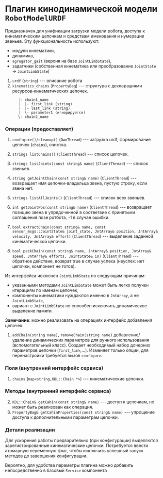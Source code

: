 Плагин кинодинамической модели `RobotModelURDF`
=======================


Предназначен для унификации загрузки модели робота, доступа к кинематическим цепочкам и средствам именования и нумерации звеньев. 
Эту функциональность используют: 

* модули кинематики, 
* динамика, 
* `agregator_gait` (версия на базе `JointLimbState`), 
* задатчики (собственная кинематика или преобразование `JointState` -> `JointLimbState`) 

1. `urdf` (`string`) --- описание робота 
1. `kinematics_chains` (`PropertyBag`) --- структура с декларациями ресурсов-кинематических цепочек.
```
      |- chain1_name
      |  |- first_link (string)
      |  |- last_link (string)
      |  \- parameter1 (игнорируется)
      \- chain2_name
```
### Операции (предоставляет)

1. `configure()/cleanup()` (`OwnThread`) --- загрузка urdf, формирование цепочек (`chains`), очистка.

2. `strings listChains()` (`ClientThread`) --- список цепочек.

3. `strings listJoints(const string& name)`  (`ClientThread`) --- список звеньев.

3. `string getJointChain(const string& name)`  (`ClientThread`) --- возвращает имя цепочки-владельца звена, пустую строку, если звена нет.

4.  `strings listAllJoints()` (`ClientThread`) --- список всех звеньев.

5.  `int getJointPos(const string& name)` (`ClientThread`) --- возвращает позицию звена в упрядоченной в соответвие с принятыми соглашения позе ротбота, -1 в случае ошибки.

6. `bool extractChain(const string& name, const sensor_msgs::JointState& joint_state, JntArray& position, JntArray& velocity, JntArray& effort)` (`ClientThread`) --- выделение заданной кинематической цепочки.

7. `bool packChain(const string& name, JntArray& position, JntArray& speed, JntArray& efforts, JointState& in)` (`ClientThread`) 
     --- обратное действие, возврат true в случае успеха (неуспех: нет цепочки, компонент не готов).

Из интерфейса исключен `JointLimbState` по следующим причинам: 
* указанными методами `JointLimbState` может быть легко получен итерациям по именам цепочек, 
* компоненты кинематики нуждаются именно в `JntArray`, а не `JointLimbState`,
* вариант с `JointLimbState` не способен исключить динамическое выделение памяти.

**Замечание**: можно реализовать на операциях интерфейс добавления цепочек.
1. `addChain(string name)`, `removeChain(string name)` добавление/удаление динамических параметров для ручного использования (вспомогательный класс).  Создает необходимый набор дочерних параметров цепочки (`first_link`,...). Изменяет только опции, для перенастройки требуется вызов `configure`.

### Поля (внутренний интерфейс сервиса)

1. `chains` (`map<string,KDL::Chain *>`) --- кинематические цепочки.

### Методы (внутренний интерфейс сервиса)

2. `KDL::Chain& getCahin(const string& name)`  --- доступ к цепочкам, не может быть реализован как операция.
2. `PropertyBag& getCahinProperties(const string& name)` --- упрощение доступа к дополнительными параметрам цепочки.

### Детали реализации

Для ускорения работы предварительно (при конфигурации) выделяются зарегистрированные кинематические цепочки. 
Потребуется ввести атомарную переменную флаг, чтобы исключить успешный запуск методов до завершения конфигурации.

Вероятно, для удобства параметры плагина можно добавить непосредственно в базовый `Service` компонента

